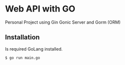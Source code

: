 # Web API with GO

Personal Project using Gin Gonic Server and Gorm (ORM)

## Installation

Is required GoLang installed.

```shell
$ go run main.go
```
